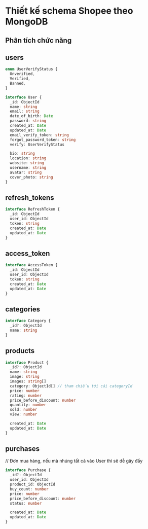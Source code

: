 # Thiết kế schema Shopee theo MongoDB

## Phân tích chức năng

## users

```ts
enum UserVerifyStatus {
  Unverified,
  Verified,
  Banned,
}

interface User {
  _id: ObjectId
  name: string
  email: string
  date_of_birth: Date
  password: string
  created_at: Date
  updated_at: Date
  email_verify_token: string
  forgot_password_token: string
  verify: UserVerifyStatus

  bio: string
  location: string
  website: string
  username: string
  avatar: string
  cover_photo: string
}
```

## refresh_tokens

```ts
interface RefreshToken {
  _id: ObjectId
  user_id: ObjectId
  token: string
  created_at: Date
  updated_at: Date
}
```

## access_token

```ts
interface AccessToken {
  _id: ObjectId
  user_id: ObjectId
  token: string
  created_at: Date
  updated_at: Date
}
```

## categories

```ts
interface Category {
  _id?: ObjectId
  name: string
}
```

## products

```ts
interface Product {
  _id?: ObjectId
  name: string
  image: string
  images: string[]
  category: ObjectId[] // tham chiếu tới cái categoryId
  price: number
  rating: number
  price_before_discount: number
  quantity: number
  sold: number
  view: number

  created_at: Date
  updated_at: Date
}
```

## purchases

// Đơn mua hàng, nếu mà nhúng tất cả vào User thì sẽ dễ gây đầy

```ts
interface Purchase {
  _id?: ObjectId
  user_id: ObjectId
  product_id: ObjectId
  buy_count: number
  price: number
  price_before_discount: number
  status: number

  created_at: Date
  updated_at: Date
}
```
